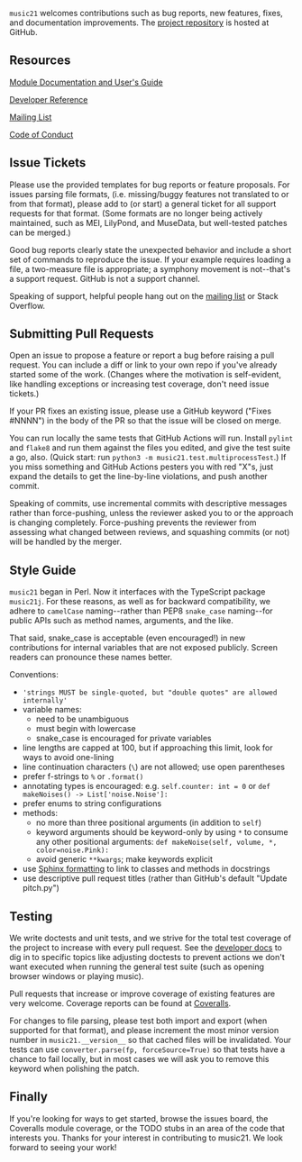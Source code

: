 `music21` welcomes contributions such as bug reports, new features, fixes, and
documentation improvements. The
[project repository](http://www.github.com/cuthbertLab/music21) is hosted at GitHub.


## Resources ##

[Module Documentation and User's Guide](http://web.mit.edu/music21/doc/index.html)

[Developer Reference](http://web.mit.edu/music21/doc/developerReference/index.html)

[Mailing List](https://groups.google.com/forum/#!forum/music21list)

[Code of Conduct](README.md)


## Issue Tickets ##

Please use the provided templates for bug reports or feature proposals. For issues
parsing file formats, (i.e. missing/buggy features not translated to or from that
format), please add to (or start) a general ticket for all support requests for that format.
(Some formats are no longer being actively maintained, such as MEI, LilyPond, and MuseData,
but well-tested patches can be merged.)

Good bug reports clearly state the unexpected behavior and include a short set of
commands to reproduce the issue. If your example requires loading a file, a two-measure
file is appropriate; a symphony movement is not--that's a support request. GitHub
is not a support channel.

Speaking of support, helpful people hang out on the
[mailing list](https://groups.google.com/forum/#!forum/music21list)
or Stack Overflow.


## Submitting Pull Requests ##

Open an issue to propose a feature or report a bug before raising a pull request.
You can include a diff or link to your own repo if you've already started some of the work.
(Changes where the motivation is self-evident, like handling exceptions or increasing
test coverage, don't need issue tickets.)

If your PR fixes an existing issue, please use a GitHub keyword ("Fixes #NNNN")
in the body of the PR so that the issue will be closed on merge.

You can run locally the same tests that GitHub Actions will run. Install `pylint`
and `flake8` and run them against the files you edited, and give the test suite a go,
also. (Quick start: run `python3 -m music21.test.multiprocessTest`.)
If you miss something and GitHub Actions pesters you with red "X"s, just
expand the details to get the line-by-line violations, and push another commit.

Speaking of commits, use incremental commits with descriptive messages rather
than force-pushing, unless the reviewer asked you to or the approach is changing
completely. Force-pushing prevents the reviewer from assessing what changed between
reviews, and squashing commits (or not) will be handled by the merger.


## Style Guide ##

`music21` began in Perl. Now it interfaces with the TypeScript package `music21j`.
For these reasons, as well as for backward compatibility, we adhere to `camelCase`
naming--rather than PEP8 `snake_case` naming--for public APIs such as method names,
arguments, and the like.

That said, snake_case is acceptable (even encouraged!) in new contributions
for internal variables that are not exposed publicly. Screen readers can
pronounce these names better.

Conventions:

  - `'strings MUST be single-quoted, but "double quotes" are allowed internally'`
  - variable names:
    - need to be unambiguous
    - must begin with lowercase
    - snake_case is encouraged for private variables
  - line lengths are capped at 100, but if approaching this limit, look for ways to avoid one-lining
  - line continuation characters (`\`) are not allowed; use open parentheses
  - prefer f-strings to `%` or `.format()`
  - annotating types is encouraged: e.g. `self.counter: int = 0` or `def makeNoises() -> List['noise.Noise']:`
  - prefer enums to string configurations
  - methods:
    - no more than three positional arguments (in addition to `self`)
    - keyword arguments should be keyword-only by using `*`
      to consume any other positional arguments: `def makeNoise(self, volume, *, color=noise.Pink):`
    - avoid generic `**kwargs`; make keywords explicit
  - use [Sphinx formatting](http://web.mit.edu/music21/doc/developerReference/documenting.html#documenting-modules-and-classes)
      to link to classes and methods in docstrings
  - use descriptive pull request titles (rather than GitHub's default "Update pitch.py")


## Testing ##

We write doctests and unit tests, and we strive for the total
test coverage of the project to increase with every pull request. See the
[developer docs](http://web.mit.edu/music21/doc/developerReference/index.html)
to dig in to specific topics like adjusting doctests to prevent
actions we don't want executed when running the general test suite (such as opening
browser windows or playing music).

Pull requests that increase or improve coverage of existing features are very welcome.
Coverage reports can be found at [Coveralls](https://coveralls.io/github/cuthbertLab/music21).

For changes to file parsing, please test both import and export (when supported for
that format), and please increment the most minor version number in `music21.__version__`
so that cached files will be invalidated. Your tests can use `converter.parse(fp, forceSource=True)`
so that tests have a chance to fail locally, but in most cases we will ask you to 
remove this keyword when polishing the patch.


## Finally ##

If you're looking for ways to get started, browse the issues board, the Coveralls module
coverage, or the TODO stubs in an area of the code that interests you.
Thanks for your interest in contributing to music21. We look forward to seeing your work!
